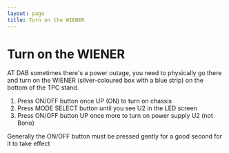 ```yaml
---
layout: page
title: Turn on the WIENER
---
```




Turn on the WIENER
========================================================

AT DAB sometimes there\'s a power outage, you need to physically go
there and turn on the WIENER (silver-coloured box with a blue strip) on
the bottom of the TPC stand.

1.  Press ON/OFF button once UP (ON) to turn on chassis
2.  Press MODE SELECT button until you see U2 in the LED screen
3.  Press ON/OFF button UP once more to turn on power supply U2 (not
    Bono)

Generally the ON/OFF button must be pressed gently for a good second for
it to take effect
